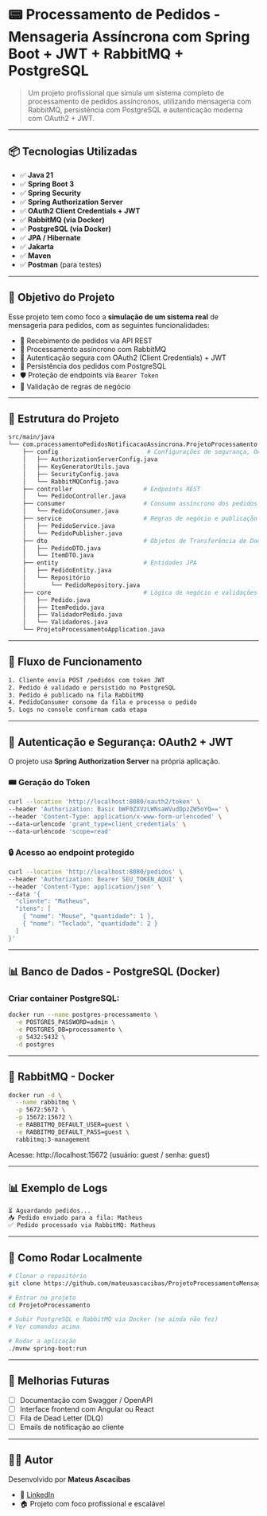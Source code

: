 # 📟 Processamento de Pedidos - Mensageria Assíncrona com Spring Boot + JWT + RabbitMQ + PostgreSQL

> Um projeto profissional que simula um sistema completo de processamento de pedidos assíncronos, utilizando mensageria com RabbitMQ, persistência com PostgreSQL e autenticação moderna com OAuth2 + JWT.

---

## 📦 Tecnologias Utilizadas

- ✅ **Java 21**
- ✅ **Spring Boot 3**
- ✅ **Spring Security**
- ✅ **Spring Authorization Server**
- ✅ **OAuth2 Client Credentials + JWT**
- ✅ **RabbitMQ (via Docker)**
- ✅ **PostgreSQL (via Docker)**
- ✅ **JPA / Hibernate**
- ✅ **Jakarta**
- ✅ **Maven**
- ✅ **Postman** (para testes)

---

## 🧐 Objetivo do Projeto

Esse projeto tem como foco a **simulação de um sistema real** de mensageria para pedidos, com as seguintes funcionalidades:

- 📅 Recebimento de pedidos via API REST
- 🛅 Processamento assíncrono com RabbitMQ
- 🔐 Autenticação segura com OAuth2 (Client Credentials) + JWT
- 🏦 Persistência dos pedidos com PostgreSQL
- 🛡️ Proteção de endpoints via `Bearer Token`
- 🤔 Validação de regras de negócio

---

## 🧱 Estrutura do Projeto

```bash
src/main/java
└── com.processamentoPedidosNotificacaoAssincrona.ProjetoProcessamento
    ├── config                         # Configurações de segurança, OAuth2 e RabbitMQ
    │   ├── AuthorizationServerConfig.java
    │   ├── KeyGeneratorUtils.java
    │   ├── SecurityConfig.java
    │   └── RabbitMQConfig.java
    ├── controller                    # Endpoints REST
    │   └── PedidoController.java
    ├── consumer                      # Consumo assíncrono dos pedidos via fila
    │   └── PedidoConsumer.java
    ├── service                       # Regras de negócio e publicação na fila
    │   ├── PedidoService.java
    │   └── PedidoPublisher.java
    ├── dto                           # Objetos de Transferência de Dados
    │   ├── PedidoDTO.java
    │   └── ItemDTO.java
    ├── entity                        # Entidades JPA
    │   ├── PedidoEntity.java
    │   └── Repositório
    │       └── PedidoRepository.java
    ├── core                          # Lógica de negócio e validações
    │   ├── Pedido.java
    │   ├── ItemPedido.java
    │   ├── ValidadorPedido.java
    │   └── Validadores.java
    └── ProjetoProcessamentoApplication.java
```

---

## 🔄 Fluxo de Funcionamento

```bash
1. Cliente envia POST /pedidos com token JWT
2. Pedido é validado e persistido no PostgreSQL
3. Pedido é publicado na fila RabbitMQ
4. PedidoConsumer consome da fila e processa o pedido
5. Logs no console confirmam cada etapa
```

---

## 🔐 Autenticação e Segurança: OAuth2 + JWT

O projeto usa **Spring Authorization Server** na própria aplicação.

### 🎟️ Geração do Token

```bash
curl --location 'http://localhost:8080/oauth2/token' \
--header 'Authorization: Basic bWF0ZXVzLWNsaWVudDpzZW5oYQ==' \
--header 'Content-Type: application/x-www-form-urlencoded' \
--data-urlencode 'grant_type=client_credentials' \
--data-urlencode 'scope=read'
```

### 🔒 Acesso ao endpoint protegido

```bash
curl --location 'http://localhost:8080/pedidos' \
--header 'Authorization: Bearer SEU_TOKEN_AQUI' \
--header 'Content-Type: application/json' \
--data '{
  "cliente": "Matheus",
  "itens": [
    { "nome": "Mouse", "quantidade": 1 },
    { "nome": "Teclado", "quantidade": 2 }
  ]
}'
```

---

## 📊 Banco de Dados - PostgreSQL (Docker)

### Criar container PostgreSQL:

```bash
docker run --name postgres-processamento \
  -e POSTGRES_PASSWORD=admin \
  -e POSTGRES_DB=processamento \
  -p 5432:5432 \
  -d postgres
```

---

## 🚀 RabbitMQ - Docker

```bash
docker run -d \
  --name rabbitmq \
  -p 5672:5672 \
  -p 15672:15672 \
  -e RABBITMQ_DEFAULT_USER=guest \
  -e RABBITMQ_DEFAULT_PASS=guest \
  rabbitmq:3-management
```

Acesse: http://localhost:15672 (usuário: guest / senha: guest)

---

## 📊 Exemplo de Logs

```bash
⏳ Aguardando pedidos...
📥 Pedido enviado para a fila: Matheus
✅ Pedido processado via RabbitMQ: Matheus
```

---

## 🚀 Como Rodar Localmente

```bash
# Clonar o repositório
git clone https://github.com/mateusascacibas/ProjetoProcessamentoMensageria.git

# Entrar no projeto
cd ProjetoProcessamento

# Subir PostgreSQL e RabbitMQ via Docker (se ainda não fez)
# Ver comandos acima

# Rodar a aplicação
./mvnw spring-boot:run
```

---

## 🔮 Melhorias Futuras

- [ ] Documentação com Swagger / OpenAPI
- [ ] Interface frontend com Angular ou React
- [ ] Fila de Dead Letter (DLQ)
- [ ] Emails de notificação ao cliente

---

## 👨‍💼 Autor

Desenvolvido por **Mateus Ascacibas**

- 📧 [LinkedIn](https://www.linkedin.com/in/mateus-ascacibas/)
- 🏠 Projeto com foco profissional e escalável
